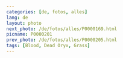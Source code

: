```yaml
---
categories: [de, fotos, alles]
lang: de
layout: photo
next_photo: /de/fotos/alles/P0000169.html
picname: P0000201
prev_photo: /de/fotos/alles/P0000205.html
tags: [Blood, Dead Oryx, Grass]
---
```

